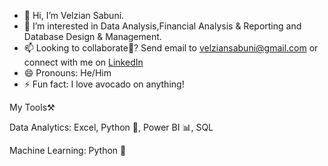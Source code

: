 - 👋 Hi, I’m Velzian Sabuni.
- 👀 I’m interested in Data Analysis,Financial Analysis & Reporting and Database Design & Management.
- 📫 Looking to collaborate🤝? Send email to velziansabuni@gmail.com or connect with me on [LinkedIn](www.linkedin.com/in/velzian-sabuni)
- 😄 Pronouns: He/Him
- ⚡ Fun fact: I love avocado on anything!

My Tools⚒

Data Analytics: Excel, Python 🐍, Power BI 📊, SQL

Machine Learning: Python 🐍
